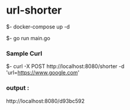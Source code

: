 # url-shorter

$- docker-compose up -d


$- go run main.go


### Sample Curl


 $- curl -X POST http://localhost:8080/shorter -d 'url=https://www.google.com'
 
 ### output :
 
 http://localhost:8080/d93bc592
 
